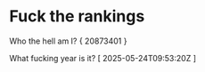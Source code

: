 # Fuck the rankings

Who the hell am I?
{ 20873401 }

What fucking year is it?
[ 2025-05-24T09:53:20Z ]
